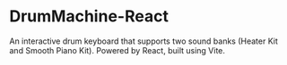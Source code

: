# DrumMachine-React
An interactive drum keyboard that supports two sound banks (Heater Kit and Smooth Piano Kit). Powered by React, built using Vite.
